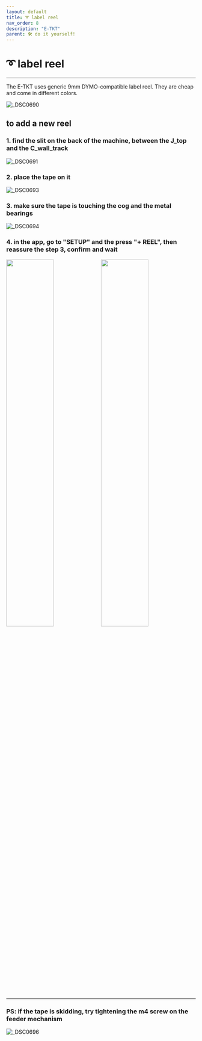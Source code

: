 ```yaml
---
layout: default
title: ➰ label reel
nav_order: 8
description: "E-TKT"
parent: 🛠️ do it yourself!
---
```


# ➰ **label reel**

----

The E-TKT uses generic 9mm DYMO-compatible label reel. They are cheap and come in different colors.

![_DSC0690](https://user-images.githubusercontent.com/15098003/196272453-34eda44a-7b39-4f8a-b2a1-b5b868ae7e0e.jpg)

## to add a new reel

### 1. find the slit on the back of the machine, between the J_top and the C_wall_track
![_DSC0691](https://user-images.githubusercontent.com/15098003/196272457-49baf94d-b491-4d32-961f-a51a5a3d0c4f.jpg)

### 2. place the tape on it
![_DSC0693](https://user-images.githubusercontent.com/15098003/196272459-b45b0007-b8a0-4052-b4e4-fe75423afc4c.jpg)

### 3. make sure the tape is touching the cog and the metal bearings
![_DSC0694](https://user-images.githubusercontent.com/15098003/196272462-82975dcc-011a-4393-a01f-a3d33e115fdb.jpg)

### 4. in the app, go to "SETUP" and the press "+ REEL", then reassure the step 3, confirm and wait

<img src="https://user-images.githubusercontent.com/15098003/196284059-7a92dbf8-ee4a-46af-bb03-b13ca54971f4.png" width="50%"><img src="https://user-images.githubusercontent.com/15098003/196284589-e2325ea7-1b4a-430c-b9c8-4d5745488ea7.png" width="50%">

----

### PS: if the tape is skidding, try tightening the m4 screw on the feeder mechanism
![_DSC0696](https://user-images.githubusercontent.com/15098003/196272465-d510f039-e1c5-4b89-814f-c43685c65365.jpg)
